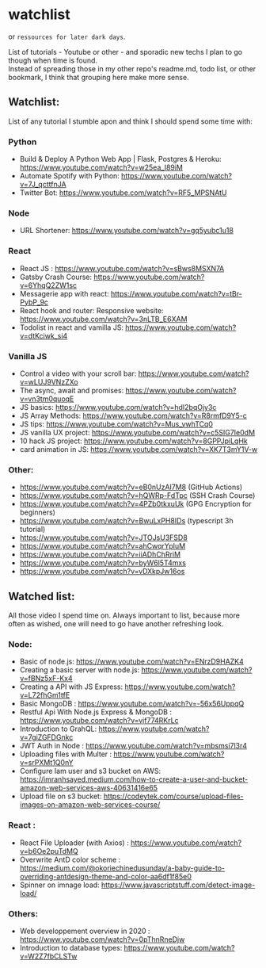 # watchlist
or `ressources for later dark days`.

List of tutorials - Youtube or other - and sporadic new techs I plan to go though when time is found. </br>
Instead of spreading those in my other repo's readme.md, todo list, or other bookmark, I think that grouping here make more sense. 

## Watchlist:
List of any tutorial I stumble apon and think I should spend some time with: 

### Python
- Build & Deploy A Python Web App | Flask, Postgres & Heroku: https://www.youtube.com/watch?v=w25ea_I89iM
- Automate Spotify with Python: https://www.youtube.com/watch?v=7J_qcttfnJA
- Twitter Bot: https://www.youtube.com/watch?v=RF5_MPSNAtU </br>

### Node
- URL Shortener: https://www.youtube.com/watch?v=gq5yubc1u18 </br>

### React
- React JS : https://www.youtube.com/watch?v=sBws8MSXN7A </br>
- Gatsby Crash Course: https://www.youtube.com/watch?v=6YhqQ2ZW1sc </br>
- Messagerie app with react: https://www.youtube.com/watch?v=tBr-PybP_9c </br>
- React hook and router: Responsive website: https://www.youtube.com/watch?v=3nLTB_E6XAM </br>
- Todolist in react and vamilla JS: https://www.youtube.com/watch?v=dtKciwk_si4 </br>

### Vanilla JS
- Control a video with your scroll bar: https://www.youtube.com/watch?v=wLUJ9VNzZXo </br>
- The async, await and promises: https://www.youtube.com/watch?v=vn3tm0quoqE </br>
- JS basics: https://www.youtube.com/watch?v=hdI2bqOjy3c </br>
- JS Array Methods: https://www.youtube.com/watch?v=R8rmfD9Y5-c </br>
- JS tips: https://www.youtube.com/watch?v=Mus_vwhTCq0 </br>
- JS vanilla UX project: https://www.youtube.com/watch?v=c5SIG7Ie0dM </br>
- 10 hack JS project: https://www.youtube.com/watch?v=8GPPJpiLqHk </br>
- card animation in JS: https://www.youtube.com/watch?v=XK7T3mY1V-w </br>

### Other:
- https://www.youtube.com/watch?v=eB0nUzAI7M8 (GitHub Actions) </br>
- https://www.youtube.com/watch?v=hQWRp-FdTpc (SSH Crash Course) </br>
- https://www.youtube.com/watch?v=4PZb0tkxuUk (GPG Encryption for beginners) </br>
- https://www.youtube.com/watch?v=BwuLxPH8IDs (typescript 3h tutorial) </br>
- https://www.youtube.com/watch?v=JTOJsU3FSD8 </br>
- https://www.youtube.com/watch?v=ahCwqrYpIuM </br>
- https://www.youtube.com/watch?v=iiADhChRriM </br>
- https://www.youtube.com/watch?v=byW6l5T4mxs </br>
- https://www.youtube.com/watch?v=vDXkpJw16os </br>



## Watched list:
All those video I spend time on. Always important to list, because more often as wished, one will need to go have another refreshing look. 

### Node: 
- Basic of node.js: https://www.youtube.com/watch?v=ENrzD9HAZK4 </br>
- Creating a basic server with node.js: https://www.youtube.com/watch?v=fBNz5xF-Kx4 </br>
- Creating a API with JS Express: https://www.youtube.com/watch?v=L72fhGm1tfE</br>
- Basic MongoDB : https://www.youtube.com/watch?v=-56x56UppqQ</br>
- Restful Api With Node.js Express & MongoDB : https://www.youtube.com/watch?v=vjf774RKrLc </br>
- Introduction to GrahQL: https://www.youtube.com/watch?v=7giZGFDGnkc </br>
- JWT Auth in Node : https://www.youtube.com/watch?v=mbsmsi7l3r4 </br>
- Uploading files with Multer : https://www.youtube.com/watch?v=srPXMt1Q0nY </br>
- Configure Iam user and s3 bucket on AWS: https://imranhsayed.medium.com/how-to-create-a-user-and-bucket-amazon-web-services-aws-40631416e65 </br>
- Upload file on s3 bucket: https://codeytek.com/course/upload-files-images-on-amazon-web-services-course/

### React : 
- React File Uploader (with Axios) : https://www.youtube.com/watch?v=b6Oe2puTdMQ </br>
- Overwrite AntD color scheme : https://medium.com/@okoriechinedusunday/a-baby-guide-to-overriding-antdesign-theme-and-color-aa6df1f85e0 </br>
- Spinner on imnage load: https://www.javascriptstuff.com/detect-image-load/ </br>

### Others:
- Web developpement overview in 2020 : https://www.youtube.com/watch?v=0pThnRneDjw </br>
- Introduction to database types: https://www.youtube.com/watch?v=W2Z7fbCLSTw</br>
